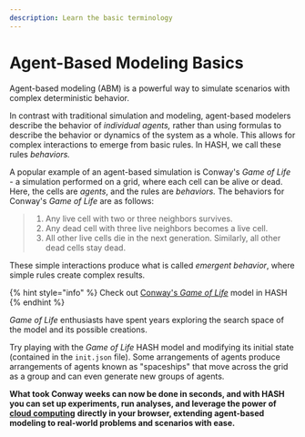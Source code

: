 ```yaml
---
description: Learn the basic terminology
---
```


# Agent-Based Modeling Basics

Agent-based modeling \(ABM\) is a powerful way to simulate scenarios with complex deterministic behavior.

In contrast with traditional simulation and modeling, agent-based modelers describe the behavior of _individual agents,_ rather than using formulas to describe the behavior or dynamics of the system as a whole. This allows for complex interactions to emerge from basic rules. In HASH, we call these rules _behaviors._

A popular example of an agent-based simulation is Conway's _Game of Life_ - a simulation performed on a grid, where each cell can be alive or dead. Here, the cells are _agents_, and the rules are _behaviors._ The behaviors for Conway's _Game of Life_ are as follows:

> 1. Any live cell with two or three neighbors survives.
> 2. Any dead cell with three live neighbors becomes a live cell.
> 3. All other live cells die in the next generation. Similarly, all other dead cells stay dead.

These simple interactions produce what is called _emergent behavior_, where simple rules create complex results.

{% hint style="info" %}
Check out [Conway's _Game of Life_](https://hash.ai/index/5de93f49d4b4c15ea799dcd9/conway%27s-game-of-life) model in HASH
{% endhint %}

_Game of Life_ enthusiasts have spent years exploring the search space of the model and its possible creations.

Try playing with the _Game of Life_ HASH model and modifying its initial state \(contained in the `init.json` file\). Some arrangements of agents produce arrangements of agents known as "spaceships" that move across the grid as a group and can even generate new groups of agents.

**What took Conway weeks can now be done in seconds, and with HASH you can set up experiments, run analyses, and leverage the power of** [**cloud computing**](https://hash.ai/cloud) **directly in your browser, extending agent-based modeling to real-world problems and scenarios with ease.**

